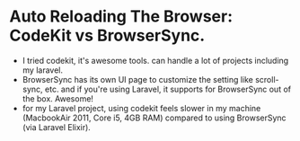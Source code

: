 # Auto Reloading The Browser: CodeKit vs BrowserSync.

- I tried codekit, it's awesome tools. can handle a lot of projects including my laravel.
- BrowserSync has its own UI page to customize the setting like scroll-sync, etc. and if you're using Laravel, it supports for BrowserSync out of the box. Awesome!
- for my Laravel project, using codekit feels slower in my machine (MacbookAir 2011, Core i5, 4GB RAM) compared to using BrowserSync (via Laravel Elixir).